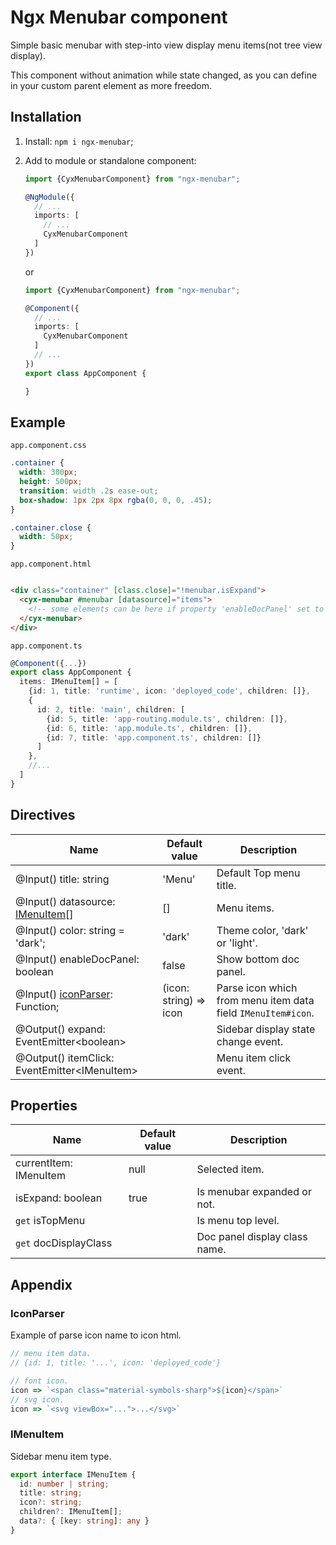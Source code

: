 # Ngx Menubar component

Simple basic menubar with step-into view display menu items(not tree view display).

This component without animation while state changed, as you can define in your
custom parent element as more freedom.

## Installation

1. Install: `npm i ngx-menubar`;

2. Add to module or standalone component:

   ```typescript
   import {CyxMenubarComponent} from "ngx-menubar";
   
   @NgModule({
     // ...
     imports: [
       // ...
       CyxMenubarComponent
     ]
   })
   ```

   or

   ```typescript
   import {CyxMenubarComponent} from "ngx-menubar";
   
   @Component({
     // ...
     imports: [
       CyxMenubarComponent
     ]
     // ...
   })
   export class AppComponent {
   
   }
   ```

## Example

`app.component.css`

```css
.container {
  width: 300px;
  height: 500px;
  transition: width .2s ease-out;
  box-shadow: 1px 2px 8px rgba(0, 0, 0, .45);
}

.container.close {
  width: 50px;
}
```

`app.component.html`

```html

<div class="container" [class.close]="!menubar.isExpand">
  <cyx-menubar #menubar [datasource]="items">
    <!-- some elements can be here if property 'enableDocPanel' set to true. -->
  </cyx-menubar>
</div>
```

`app.component.ts`

```typescript
@Component({...})
export class AppComponent {
  items: IMenuItem[] = [
    {id: 1, title: 'runtime', icon: 'deployed_code', children: []},
    {
      id: 2, title: 'main', children: [
        {id: 5, title: 'app-routing.module.ts', children: []},
        {id: 6, title: 'app.module.ts', children: []},
        {id: 7, title: 'app.component.ts', children: []}
      ]
    },
    //...
  ]
}
```

## Directives

| Name                                               | Default value          | Description                                                  |
|----------------------------------------------------|------------------------|--------------------------------------------------------------|
| @Input() title: string                             | 'Menu'                 | Default Top menu title.                                      |
| @Input() datasource: [IMenuItem](#IMenuItem)[]     | []                     | Menu items.                                                  |
| @Input() color: string = 'dark';                   | 'dark'                 | Theme color, 'dark' or 'light'.                              |
| @Input() enableDocPanel: boolean                   | false                  | Show bottom doc panel.                                       |
| @Input() [iconParser](#IconParser): Function;      | (icon: string) => icon | Parse icon which from menu item data field `IMenuItem#icon`. |
| @Output() expand: EventEmitter&lt;boolean&gt;      |                        | Sidebar display state change event.                          |
| @Output() itemClick: EventEmitter&lt;IMenuItem&gt; |                        | Menu item click event.                                       |

## Properties

| Name                   | Default value | Description                   |
|------------------------|---------------|-------------------------------|
| currentItem: IMenuItem | null          | Selected item.                |
| isExpand: boolean      | true          | Is menubar expanded or not.   |
| `get` isTopMenu        |               | Is menu top level.            |
| `get` docDisplayClass  |               | Doc panel display class name. |

## Appendix

### IconParser

Example of parse icon name to icon html.

```javascript
// menu item data.
// {id: 1, title: '...', icon: 'deployed_code'}

// font icon.
icon => `<span class="material-symbols-sharp">${icon}</span>`
// svg icon.
icon => `<svg viewBox="...">...</svg>`
```

### IMenuItem

Sidebar menu item type.

```typescript
export interface IMenuItem {
  id: number | string;
  title: string;
  icon?: string;
  children?: IMenuItem[];
  data?: { [key: string]: any }
}
```

